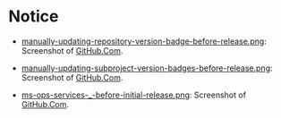 # Notice

- [manually-updating-repository-version-badge-before-release.png](manually-updating-repository-version-badge-before-release.png): Screenshot
  of [GitHub.Com](https://github.com).

- [manually-updating-subproject-version-badges-before-release.png](manually-updating-subproject-version-badges-before-release.png): 
  Screenshot
  of [GitHub.Com](https://github.com).

- [ms-ops-services-_-before-initial-release.png](ms-ops-services-_-before-initial-release.png): 
  Screenshot
  of [GitHub.Com](https://github.com).
